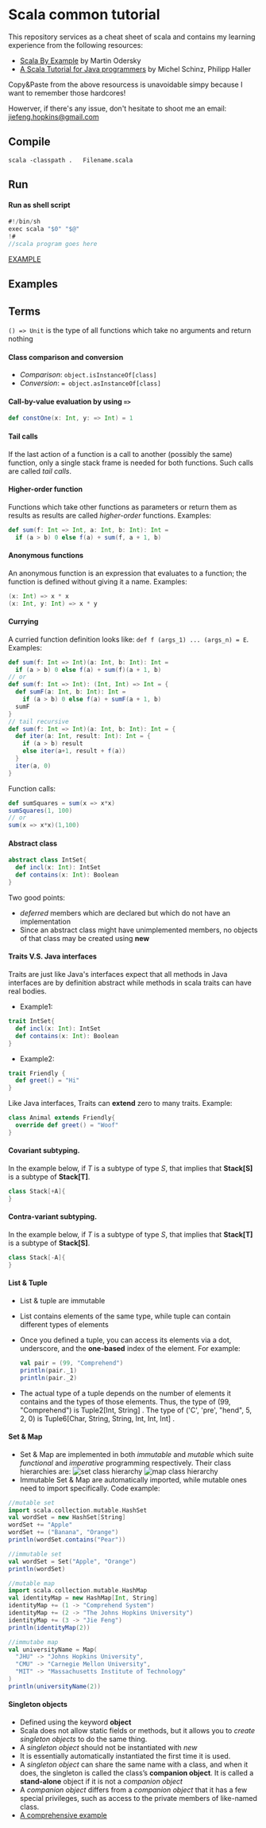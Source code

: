 ﻿Scala common tutorial
================================
This repository services as a cheat sheet of scala and contains my learning experience from the following resources:
* [Scala By Example](http://www.scala-lang.org/docu/files/ScalaByExample.pdf) by Martin Odersky
* [A Scala Tutorial
for Java programmers](http://www.scala-lang.org/docu/files/ScalaTutorial.pdf) by Michel Schinz, Philipp
Haller

Copy&Paste from the above resourcess is unavoidable simpy because I want to remember those hardcores!

Howerver, if there's any issue, don't hesitate to shoot me an email: jiefeng.hopkins@gmail.com 


Compile
---------
`scala -classpath .   Filename.scala`

Run
---
#### Run as shell script
```scala
#!/bin/sh
exec scala "$0" "$@"
!#
//scala program goes here
```
[EXAMPLE](./examples/using-arguments.scala)


Examples
--------


Terms
-----
`() => Unit` is the type of all functions which take no arguments and return nothing

#### Class comparison and conversion

* *Comparison*: `object.isInstanceOf[class]`
* *Conversion*: `= object.asInstanceOf[class]`

####  Call-by-value evaluation by using `=>`
```scala
def constOne(x: Int, y: => Int) = 1
```

#### Tail calls
If the last action of a function is a call to another (possibly the same) function, only a single stack frame is needed for both functions. Such calls are called *tail calls*.

#### Higher-order function
Functions which take other functions as parameters or return them as results as results are called *higher-order* functions. Examples:
```scala
def sum(f: Int => Int, a: Int, b: Int): Int =
  if (a > b) 0 else f(a) + sum(f, a + 1, b)
```

#### Anonymous functions
An anonymous function is an expression that evaluates to a function; the function is defined without giving it a name. Examples:
```scala
(x: Int) => x * x
(x: Int, y: Int) => x * y
```

#### Currying
A curried function definition looks like: `def f (args_1) ... (args_n) = E`. Examples:
```scala
def sum(f: Int => Int)(a: Int, b: Int): Int =
  if (a > b) 0 else f(a) + sum(f)(a + 1, b)
// or
def sum(f: Int => Int): (Int, Int) => Int = {
  def sumF(a: Int, b: Int): Int =
    if (a > b) 0 else f(a) + sumF(a + 1, b)
  sumF
}
// tail recursive 
def sum(f: Int => Int)(a: Int, b: Int): Int = {
  def iter(a: Int, result: Int): Int = {
    if (a > b) result
    else iter(a+1, result + f(a))
  }
  iter(a, 0)
}
```
Function calls:
```scala
def sumSquares = sum(x => x*x)
sumSquares(1, 100)
// or
sum(x => x*x)(1,100)
```

#### Abstract class
```scala
abstract class IntSet{
  def incl(x: Int): IntSet
  def contains(x: Int): Boolean
}
```
Two good points:

* *deferred* members which are declared but which do not have an implementation
* Since an abstract class might have unimplemented members, no objects of that class may be created using **new**

#### Traits V.S. Java interfaces
Traits are just like Java's interfaces expect that all methods in Java interfaces are by definition abstract while methods in scala traits can have real bodies.


* Example1:

```scala
trait IntSet{
  def incl(x: Int): IntSet
  def contains(x: Int): Boolean
}
```

* Example2:

```scala
trait Friendly {
  def greet() = "Hi"
}
```

Like Java interfaces, Traits can **extend** zero to many traits. Example:
```scala
class Animal extends Friendly{
  override def greet() = "Woof"
}
```

#### Covariant subtyping. 
In the example below, if *T* is a subtype of type *S*, that implies that **Stack[S]** is a subtype of **Stack[T]**.
```scala
class Stack[+A]{
}
```
#### Contra-variant subtyping. 
In the example below, if *T* is a subtype of type *S*, that implies that **Stack[T]** is a subtype of **Stack[S]**.
```scala
class Stack[-A]{
}
```
#### List & Tuple
* List & tuple are immutable
* List contains elements of the same type, while tuple can contain different types of elements
* Once you defined a tuple, you can access its elements via a dot, underscore, and the **one-based** index of the element. For example: 

  ```scala
  val pair = (99, "Comprehend")
  println(pair._1)
  println(pair._2)
  ```
* The actual type of a tuple depends on the number of elements it contains and the types of those elements. Thus, the type of (99, "Comprehend") is Tuple2[Int, String] . The type of ('C', 'pre', "hend", 5, 2, 0) is Tuple6[Char, String, String, Int, Int, Int] .
#### Set & Map
* Set & Map are implemented in both *immutable* and *mutable* which suite *functional* and *imperative* programming respectively. Their class hierarchies are:
![set class hierarchy](images/set_class_hierarchy.png)
![map class hierarchy](images/map_class_hierarchy.png)
* Immutable Set & Map are automatically imported, while mutable ones need to import specifically. Code example: 

```scala
//mutable set
import scala.collection.mutable.HashSet
val wordSet = new HashSet[String]
wordSet += "Apple"
wordSet += ("Banana", "Orange")
println(wordSet.contains("Pear"))

//immutable set
val wordSet = Set("Apple", "Orange")
println(wordSet)

//mutable map
import scala.collection.mutable.HashMap
val identityMap = new HashMap[Int, String]
identityMap += (1 -> "Comprehend System")
identityMap += (2 -> "The Johns Hopkins University")
identityMap += (3 -> "Jie Feng")
println(identityMap(2))

//immutabe map
val universityName = Map(
  "JHU" -> "Johns Hopkins University",
  "CMU" -> "Carnegie Mellon University",
  "MIT" -> "Massachusetts Institute of Technology"
)
println(universityName(2))
```
#### Singleton objects
* Defined using the keyword **object**
* Scala does not allow static fields or methods, but it allows you to *create singleton objects* to do the same thing.
* A *singleton object* should not be instantiated with *new*
* It is essentially automatically instantiated the first time it is used.
* A *singleton object* can share the same name with a class, and when it does, the singleton is called the class’s **companion object**. It is called a **stand-alone** object if it is not a *companion object*
* A *companion object* differs from a *companion object* that it has a few special privileges, such as access to the private members of like-named class.
* [A comprehensive example](examples/Animal.scala)
